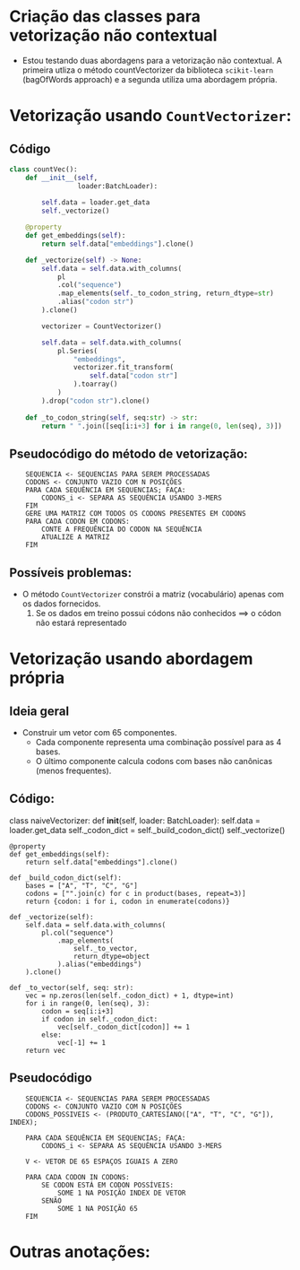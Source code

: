 # Criação das classes para vetorização não contextual
- Estou testando duas abordagens para a vetorização não contextual. A primeira utliza o método countVectorizer da biblioteca `scikit-learn` (bagOfWords approach) e a segunda utiliza uma abordagem própria.

# Vetorização usando `CountVectorizer`:
## Código
```python
class countVec():
    def __init__(self, 
                 loader:BatchLoader):
        
        self.data = loader.get_data
        self._vectorize()

    @property
    def get_embeddings(self):
        return self.data["embeddings"].clone() 

    def _vectorize(self) -> None:
        self.data = self.data.with_columns(
            pl
            .col("sequence")
            .map_elements(self._to_codon_string, return_dtype=str)
            .alias("codon str")
        ).clone()

        vectorizer = CountVectorizer()

        self.data = self.data.with_columns(
            pl.Series(
                "embeddings",
                vectorizer.fit_transform(
                    self.data["codon str"]
                ).toarray()
            )
        ).drop("codon str").clone()
        
    def _to_codon_string(self, seq:str) -> str:
        return " ".join([seq[i:i+3] for i in range(0, len(seq), 3)])
```    

## Pseudocódigo do método de vetorização:
```
    SEQUENCIA <- SEQUENCIAS PARA SEREM PROCESSADAS
    CODONS <- CONJUNTO VAZIO COM N POSIÇÕES
    PARA CADA SEQUÊNCIA EM SEQUENCIAS; FAÇA:
        CODONS_i <- SEPARA AS SEQUÊNCIA USANDO 3-MERS
    FIM
    GERE UMA MATRIZ COM TODOS OS CODONS PRESENTES EM CODONS
    PARA CADA CODON EM CODONS:
        CONTE A FREQUÊNCIA DO CODON NA SEQUÊNCIA
        ATUALIZE A MATRIZ
    FIM
```

## Possíveis problemas: 
- O método `CountVectorizer` constrói a matriz (vocabulário) apenas com os dados fornecidos.
    1. Se os dados em treino possui códons não conhecidos $\implies$ o códon não estará representado

# Vetorização usando abordagem própria
## Ideia geral
- Construir um vetor com 65 componentes.
    - Cada componente representa uma combinação possível para as 4 bases.
    - O último componente calcula codons com bases não canônicas (menos frequentes).

## Código:
class naiveVectorizer:
    def __init__(self, loader: BatchLoader):
        self.data = loader.get_data
        self._codon_dict = self._build_codon_dict()
        self._vectorize()

    @property
    def get_embeddings(self):
        return self.data["embeddings"].clone()

    def _build_codon_dict(self):
        bases = ["A", "T", "C", "G"]
        codons = ["".join(c) for c in product(bases, repeat=3)]
        return {codon: i for i, codon in enumerate(codons)}

    def _vectorize(self):
        self.data = self.data.with_columns(
            pl.col("sequence")
                .map_elements(
                    self._to_vector, 
                    return_dtype=object
                ).alias("embeddings")
        ).clone()

    def _to_vector(self, seq: str):
        vec = np.zeros(len(self._codon_dict) + 1, dtype=int)
        for i in range(0, len(seq), 3):
            codon = seq[i:i+3]
            if codon in self._codon_dict:
                vec[self._codon_dict[codon]] += 1
            else:
                vec[-1] += 1
        return vec


## Pseudocódigo 
```
    SEQUENCIA <- SEQUENCIAS PARA SEREM PROCESSADAS
    CODONS <- CONJUNTO VAZIO COM N POSIÇÕES
    CODONS_POSSIVEIS <- (PRODUTO_CARTESIANO(["A", "T", "C", "G"]), INDEX);

    PARA CADA SEQUÊNCIA EM SEQUENCIAS; FAÇA:
        CODONS_i <- SEPARA AS SEQUÊNCIA USANDO 3-MERS

    V <- VETOR DE 65 ESPAÇOS IGUAIS A ZERO

    PARA CADA CODON IN CODONS:
        SE CODON ESTÁ EM CODON POSSÍVEIS:
            SOME 1 NA POSIÇÃO INDEX DE VETOR
        SENÃO
            SOME 1 NA POSIÇÃO 65
    FIM
```

# Outras anotações:
